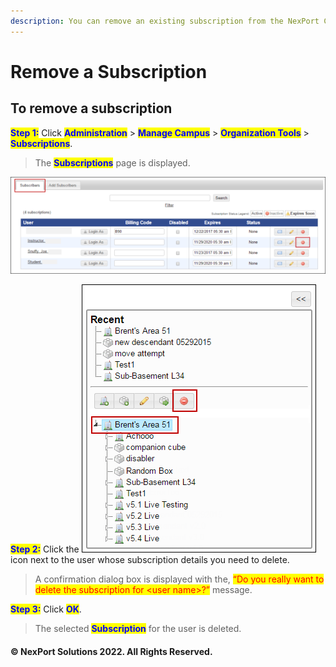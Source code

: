 ```yaml
---
description: You can remove an existing subscription from the NexPort Campus.
---
```


# Remove a Subscription

## **To remove a subscription**

<mark style="color:blue;">**Step 1:**</mark>  Click <mark style="color:blue;">**Administration**</mark> > <mark style="color:blue;">**Manage Campus**</mark> > <mark style="color:blue;">**Organization Tools**</mark> > <mark style="color:blue;">**Subscriptions**</mark>.

> The <mark style="color:blue;">**Subscriptions**</mark> <mark style="color:blue;"></mark><mark style="color:blue;"></mark> page is displayed.

![](/.gitbook/assets/Subscription_Delete_550x170.png)

<mark style="color:blue;">**Step 2:**</mark>  Click the ![](/.gitbook/assets/Delete.png) icon next to the user whose subscription details you need to delete.

> A confirmation dialog box is displayed with the, <mark style="color:red;background-color:yellow;">“Do you really want to delete the subscription for \<user name>?”</mark> message.

<mark style="color:blue;">**Step 3:**</mark>  Click <mark style="color:blue;">**OK**</mark>.

> The selected <mark style="color:blue;">**Subscription**</mark> for the user is deleted.

#### © NexPort Solutions 2022. All Rights Reserved.
